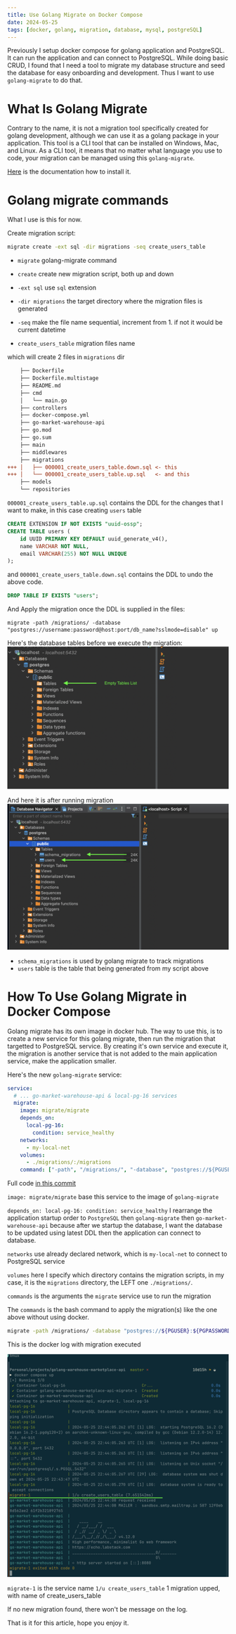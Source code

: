 ```yaml
---
title: Use Golang Migrate on Docker Compose
date: 2024-05-25
tags: [docker, golang, migration, database, mysql, postgreSQL]
---
```


Previously I setup docker compose for golang application and PostgreSQL. It can run the application and can connect to PostgreSQL. While doing basic CRUD, I found that I need a tool to migrate my database structure and seed the database for easy onboarding and development. Thus I want to use `golang-migrate` to do that. 

# What Is Golang Migrate
Contrary to the name, it is not a migration tool specifically  created for golang development, although we can use it as a golang package in your application. This tool is a CLI tool that can be installed on Windows, Mac, and Linux. As a CLI tool, it means that no matter what language you use to code, your migration can be managed using this `golang-migrate`.

[Here](https://github.com/golang-migrate/migrate/blob/master/cmd/migrate/README.md) is the documentation how to install it.

# Golang migrate commands

What I use is this for now. 

Create migration script:
```bash
migrate create -ext sql -dir migrations -seq create_users_table
```

- `migrate` golang-migrate command

- `create` create new migration script, both up and down

- `-ext sql` use `sql` extension

- `-dir migrations` the target directory where the migration files is generated

- `-seq` make the file name sequential, increment from 1. if not it would be current datetime

- `create_users_table` migration files name

which will create 2 files in `migrations` dir
```diff
    ├── Dockerfile
    ├── Dockerfile.multistage
    ├── README.md
    ├── cmd
    │   └── main.go
    ├── controllers
    ├── docker-compose.yml
    ├── go-market-warehouse-api
    ├── go.mod
    ├── go.sum
    ├── main
    ├── middlewares
    ├── migrations
+++ │   ├── 000001_create_users_table.down.sql <- this
+++ │   └── 000001_create_users_table.up.sql   <- and this
    ├── models
    └── repositories
```

`000001_create_users_table.up.sql` contains the DDL for the changes that I want to make, in this case creating `users` table

```sql
CREATE EXTENSION IF NOT EXISTS "uuid-ossp";
CREATE TABLE users (
	id UUID PRIMARY KEY DEFAULT uuid_generate_v4(),
	name VARCHAR NOT NULL,
	email VARCHAR(255) NOT NULL UNIQUE
);
```

and `000001_create_users_table.down.sql` contains the DDL to undo the above code.

```sql
DROP TABLE IF EXISTS "users";
```

And Apply the migration once the DDL is supplied in the files:
```
migrate -path /migrations/ -database "postgres://username:password@host:port/db_name?sslmode=disable" up
```

Here's the database tables before we execute the migration:
![Table list before migration](db-before-migration.png)

And here it is after running migration
![Table list after migration](db-after-migrtion.png)

- `schema_migrations` is used by golang migrate to track migrations
- `users` table is the table that being generated from my script above

# How To Use Golang Migrate in Docker Compose

Golang migrate has its own image in docker hub. The way to use this, is to create a new service for this golang migrate, then run the migration that targetted to PostgreSQL service. By creating it's own service and execute it, the migration is another service that is not added to the main application service, make the application smaller.

Here's the new `golang-migrate` service:
```yml
service:
  # ... go-market-warehouse-api & local-pg-16 services
  migrate:
    image: migrate/migrate
    depends_on:
      local-pg-16:
        condition: service_healthy
    networks:
      - my-local-net 
    volumes:
      - ./migrations/:/migrations
    command: ["-path", "/migrations/", "-database", "postgres://${PGUSER}:${PGPASSWORD}@local-pg-16:5432/postgres?sslmode=disable", "up"]
```

Full code [in this commit](https://github.com/ynrfin/go-market-warehouse-api/tree/83ed175ea03b75cad75f36f63c7295ef8f33352f)

`image: migrate/migrate` base this service to the image of `golang-migrate`

`depends_on: local-pg-16: condition: service_healthy`  I rearrange the application startup order to `PostgreSQL`  then `golang-migrate` then `go-market-warehouse-api` because after we startup the database, I want the database to be updated using latest DDL then the application can connect to database.

`networks` use already declared network, which is `my-local-net` to connect to PostgreSQL service

`volumes` here I specify which directory contains the migration scripts, in my case, it is the `migrations` directory, the LEFT one `./migrations/`.

`commands` is the arguments the `migrate` service use to run the migration

The `commands` is the bash command to apply the migration(s) like the one above without using docker.

```bash
migrate -path /migrations/ -database "postgres://${PGUSER}:${PGPASSWORD}@local-pg-16:5432/postgres?sslmode=disable" up
```

This is the docker log with migration executed

![Docker log for migrate execution](migrate-execution.png)

`migrate-1` is the service name
`1/u create_users_table` 1 migration upped, with name of create_users_table

If no new migration found, there won't be message on the log.

That is it for this article, hope you enjoy it.
